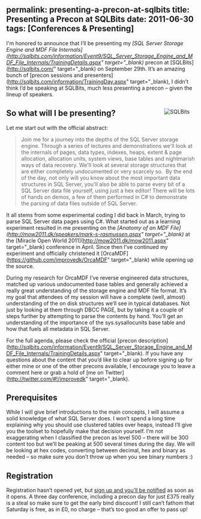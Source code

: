 permalink: presenting-a-precon-at-sqlbits
title: Presenting a Precon at SQLBits
date: 2011-06-30
tags: [Conferences & Presenting]
---
I'm honored to announce that I’ll be presenting my *[SQL Server Storage Engine and MDF File Internals](http://sqlbits.com/information/Event9/SQL_Server_Storage_Engine_and_MDF_File_Internals/TrainingDetails.aspx" target="_blank)* precon at [SQLBits](http://sqlbits.com/" target="_blank) on September 29th. It’s an amazing bunch of [precon sessions and presenters](http://sqlbits.com/information/TrainingDay.aspx" target="_blank), I didn’t think I’d be speaking at SQLBits, much less presenting a precon – given the lineup of speakers.

<img style="margin: 15px; display: inline; float: right; box-shadow: none" alt="SQLBits" src="http://sqlbits.com/images/SQLBits/ImGoingToSqlBits200.png" align="right" />

## So what will I be presenting?

Let me start out with the official abstract:

<blockquote>Join me for a journey into the depths of the SQL Server storage engine. Through a series of lectures and demonstrations we'll look at the internals of pages, data types, indexes, heaps, extent &amp; page allocation, allocation units, system views, base tables and nightmarish ways of data recovery. We'll look at several storage structures that are either completely undocumented or very scarcely so.  By the end of the day, not only will you know about the most important data structures in SQL Server, you'll also be able to parse every bit of a SQL Server data file yourself, using just a hex editor! There will be lots of hands on demos, a few of them performed in C# to demonstrate the parsing of data files outside of SQL Server.</blockquote>

It all stems from some experimental coding I did back in March, trying to parse SQL Server data pages using C#. What started out as a learning experiment resulted in me presenting on the *[Anatomy of an MDF File](http://mow2011.dk/speakers/mark-s-rasmussen.aspx" target="_blank)* at the [Miracle Open World 2011](http://mow2011.dk/mow2011.aspx" target="_blank) conference in April. Since then I’ve continued my experiment and officially christened it [OrcaMDF](https://github.com/improvedk/OrcaMDF" target="_blank) while opening up the source.

During my research for OrcaMDF I’ve reverse engineered data structures, matched up various undocumented base tables and generally achieved a really great understanding of the storage engine and MDF file format. It’s my goal that attendees of my session will have a complete (well, almost) understanding of the on disk structures we’ll see in typical databases. Not just by looking at them through DBCC PAGE, but by taking it a couple of steps further by attempting to parse the contents by hand. You’ll get an understanding of the importance of the sys.sysallocunits base table and how that fuels all metadata in SQL Server.

For the full agenda, please check the official [precon description](http://sqlbits.com/information/Event9/SQL_Server_Storage_Engine_and_MDF_File_Internals/TrainingDetails.aspx" target="_blank). If you have any questions about the content that you’d like to clear up before signing up for either mine or one of the other precons available, I encourage you to leave a comment here or grab a hold of [me on Twitter](http://twitter.com/#!/improvedk" target="_blank).

## Prerequisites

While I will give brief introductions to the main concepts, I will assume a solid knowledge of what SQL Server does. I won’t spend a long time explaining why you should use clustered tables over heaps, instead I’ll give you the toolset to hopefully make that decision yourself. I’m not exaggerating when I classified the precon as level 500 – there will be 300 content too but we’ll be peaking at 500 several times during the day. We will be looking at hex codes, converting between decimal, hex and binary as needed – so make sure you don’t throw up when you see binary numbers :)

## Registration

Registration hasn’t opened yet, but [sign up and you’ll be notified](http://www.sqlbits.com/information/Pricing.aspx) as soon as it opens. A three day conference, including a precon day for just £375 really is a steal so make sure to get the early bind discount! I still can’t fathom that Saturday is free, as in £0, no charge – that’s too good an offer to pass up!

